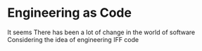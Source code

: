 # Engineering as Code

It seems There has been a lot of change in the world of software
Considering the idea of engineering IFF code

